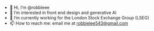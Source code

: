 - 👋 Hi, I’m @robbleee
- 👀 I’m interested in front end design and generative AI
- 🌱 I’m currently working for the London Stock Exchange Group (LSEG)
- 📫 How to reach me: email me at robbielee543@gmail.com


